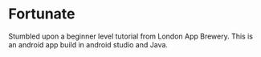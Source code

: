 # Fortunate
Stumbled upon a beginner level tutorial from London App Brewery. This is an android app build in android studio and Java.
